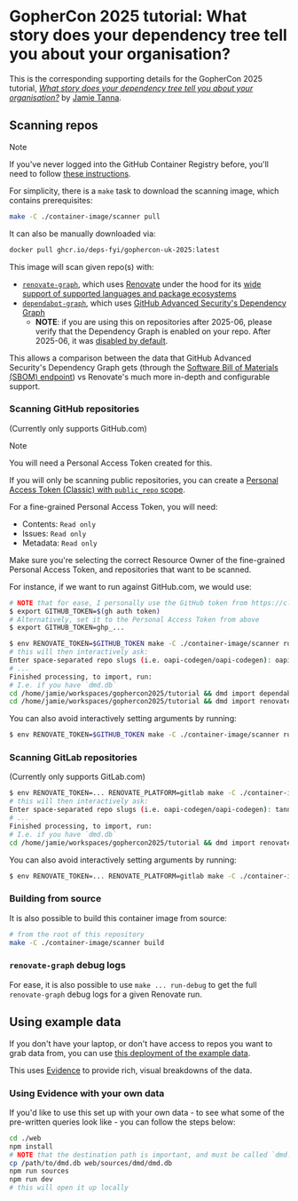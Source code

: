 # GopherCon 2025 tutorial: What story does your dependency tree tell you about your organisation?

This is the corresponding supporting details for the GopherCon 2025 tutorial, [_What story does your dependency tree tell you about your organisation?_](https://talks.jvt.me/dmd-tutorial/) by [Jamie Tanna](https://www.jvt.me).

## Scanning repos

> [!NOTE]
> If you've never logged into the GitHub Container Registry before, you'll need to follow [these instructions](https://docs.github.com/en/packages/working-with-a-github-packages-registry/working-with-the-container-registry).

For simplicity, there is a `make` task to download the scanning image, which contains prerequisites:

```sh
make -C ./container-image/scanner pull
```

It can also be manually downloaded via:

```sh
docker pull ghcr.io/deps-fyi/gophercon-uk-2025:latest
```

This image will scan given repo(s) with:

- [`renovate-graph`](https://gitlab.com/tanna.dev/renovate-graph), which uses [Renovate](https://docs.renovatebot.com/) under the hood for its [wide support of supported languages and package ecosystems](https://docs.renovatebot.com/modules/manager/)
- [`dependabot-graph`](https://gitlab.com/tanna.dev/dependabot-graph), which uses [GitHub Advanced Security's Dependency Graph](https://docs.github.com/en/code-security/supply-chain-security/understanding-your-software-supply-chain/about-the-dependency-graph)
  - **NOTE**: if you are using this on repositories after 2025-06, please verify that the Dependency Graph is enabled on your repo. After 2025-06, it was [disabled by default](https://github.blog/changelog/2025-06-17-dependency-graph-now-defaults-to-off/).

This allows a comparison between the data that GitHub Advanced Security's Dependency Graph gets (through the [Software Bill of Materials (SBOM) endpoint](https://docs.github.com/en/rest/dependency-graph/sboms?apiVersion=2022-11-28)) vs Renovate's much more in-depth and configurable support.

### Scanning GitHub repositories

(Currently only supports GitHub.com)

> [!NOTE]
> You will need a Personal Access Token created for this.
>
> If you will only be scanning public repositories, you can create a [Personal Access Token (Classic) with `public_repo` scope](https://github.com/settings/tokens/new?scopes=public_repo).
>
> For a fine-grained Personal Access Token, you will need:
>
> - Contents: `Read only`
> - Issues: `Read only`
> - Metadata: `Read only`
>
> Make sure you're selecting the correct Resource Owner of the fine-grained Personal Access Token, and repositories that want to be scanned.

For instance, if we want to run against GitHub.com, we would use:

```sh
# NOTE that for ease, I personally use the GitHub token from https://cli.github.com/
$ export GITHUB_TOKEN=$(gh auth token)
# Alternatively, set it to the Personal Access Token from above
$ export GITHUB_TOKEN=ghp_...

$ env RENOVATE_TOKEN=$GITHUB_TOKEN make -C ./container-image/scanner run
# this will then interactively ask:
Enter space-separated repo slugs (i.e. oapi-codegen/oapi-codegen): oapi-codegen/oapi-codegen jamietanna-jamietanna
# ...
Finished processing, to import, run:
# I.e. if you have `dmd.db`
cd /home/jamie/workspaces/gophercon2025/tutorial && dmd import dependabot --db dmd.db out/jamietanna-jamietanna.json out/oapi-codegen-oapi-codegen.json
cd /home/jamie/workspaces/gophercon2025/tutorial && dmd import renovate --db dmd.db out/renovate-graph/github-jamietanna-jamietanna.json out/renovate-graph/github-oapi-codegen-oapi-codegen.json
```

You can also avoid interactively setting arguments by running:

```sh
$ env RENOVATE_TOKEN=$GITHUB_TOKEN make -C ./container-image/scanner run oapi-codegen/oapi-codegen
```

### Scanning GitLab repositories

(Currently only supports GitLab.com)

```sh
$ env RENOVATE_TOKEN=... RENOVATE_PLATFORM=gitlab make -C ./container-image/scanner run
# this will then interactively ask:
Enter space-separated repo slugs (i.e. oapi-codegen/oapi-codegen): tanna.dev/renovate-graph
# ...
Finished processing, to import, run:
# I.e. if you have `dmd.db`
cd /home/jamie/workspaces/gophercon2025/tutorial && dmd import renovate --db dmd.db out/renovate-graph/gitlab-tanna.dev-tz.json
```

You can also avoid interactively setting arguments by running:

```sh
$ env RENOVATE_TOKEN=... RENOVATE_PLATFORM=gitlab make -C ./container-image/scanner run tanna.dev/tz
```

### Building from source

It is also possible to build this container image from source:

```sh
# from the root of this repository
make -C ./container-image/scanner build
```

### `renovate-graph` debug logs

For ease, it is also possible to use `make ... run-debug` to get the full `renovate-graph` debug logs for a given Renovate run.

## Using example data

If you don't have your laptop, or don't have access to repos you want to grab data from, you can use [this deployment of the example data](https://dmd-gophercon2025.netlify.app/).

This uses [Evidence](https://evidence.dev/) to provide rich, visual breakdowns of the data.

### Using Evidence with your own data

If you'd like to use this set up with your own data - to see what some of the pre-written queries look like - you can follow the steps below:

```sh
cd ./web
npm install
# NOTE that the destination path is important, and must be called `dmd.db`
cp /path/to/dmd.db web/sources/dmd/dmd.db
npm run sources
npm run dev
# this will open it up locally
```
